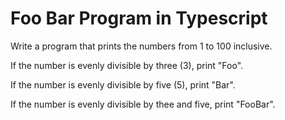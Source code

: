 # Foo Bar Program in Typescript

Write a program that prints the numbers from 1 to 100 inclusive.

If the number is evenly divisible by three (3), print "Foo".

If the number is evenly divisible by five (5), print "Bar".

If the number is evenly divisible by thee and five, print "FooBar".